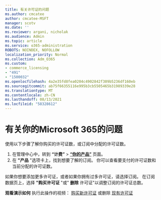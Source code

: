 ```yaml
---
title: 有关许可证的问题
ms.author: cmcatee
author: cmcatee-MSFT
manager: scotv
ms.date: ''
ms.reviewer: argani, nicholak
ms.audience: Admin
ms.topic: article
ms.service: o365-administration
ROBOTS: NOINDEX, NOFOLLOW
localization_priority: Normal
ms.collection: Adm_O365
ms.custom:
- commerce_licensing
- "491"
- "1500032"
ms.openlocfilehash: 4a2e35fd8fea0204c4902842f309b5236df160eb
ms.sourcegitcommit: ab75f66355116e995b3cb5505465b31989339e28
ms.translationtype: MT
ms.contentlocale: zh-CN
ms.lasthandoff: 08/13/2021
ms.locfileid: "58328612"
---
```

# <a name="questions-about-your-microsoft-365-license"></a>有关你的Microsoft 365的问题

使用以下步骤了解你购买的许可证数，或订阅中分配的许可证数。
  
1. 在管理中心中，转到 **“计费”** \> **[“你的产品”](https://go.microsoft.com/fwlink/p/?linkid=842054)** 页面。
2. 在 **"产品** "选项卡上，找到想要了解的订阅。 你可以查看要支付的许可证数和当前分配的许可证数。

如果你想要添加更多许可证，或者如果你拥有过多许可证，请选择订阅。 在订阅数据页上，选择 **"购买许可证** "或" **删除** 许可证"以调整订阅的许可证总数。

**观看演示如何** 执行此操作的视频： [购买新许可证](https://go.microsoft.com/fwlink/p/?linkid=2154857) 或删除 [现有许可证](https://go.microsoft.com/fwlink/p/?linkid=2154938)